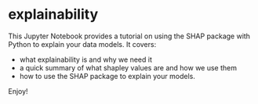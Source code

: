 # explainability
This Jupyter Notebook provides a tutorial on using the SHAP package with Python to explain your data models.  It covers: 
* what explainability is and why we need it
* a quick summary of what shapley values are and how we use them
* how to use the SHAP package to explain your models.

Enjoy!
